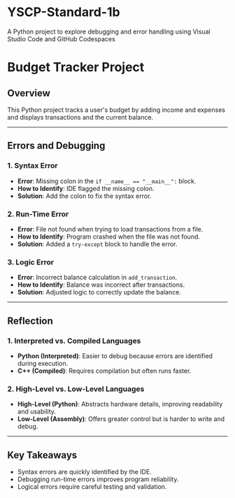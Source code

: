 # YSCP-Standard-1b
A Python project to explore debugging and error handling using Visual Studio Code and GitHub Codespaces

# Budget Tracker Project

## **Overview**
This Python project tracks a user's budget by adding income and expenses and displays transactions and the current balance.

---

## **Errors and Debugging**

### **1. Syntax Error**
- **Error**: Missing colon in the `if __name__ == "__main__":` block.
- **How to Identify**: IDE flagged the missing colon.
- **Solution**: Add the colon to fix the syntax error.

### **2. Run-Time Error**
- **Error**: File not found when trying to load transactions from a file.
- **How to Identify**: Program crashed when the file was not found.
- **Solution**: Added a `try-except` block to handle the error.

### **3. Logic Error**
- **Error**: Incorrect balance calculation in `add_transaction`.
- **How to Identify**: Balance was incorrect after transactions.
- **Solution**: Adjusted logic to correctly update the balance.

---

## **Reflection**

### **1. Interpreted vs. Compiled Languages**
- **Python (Interpreted)**: Easier to debug because errors are identified during execution.
- **C++ (Compiled)**: Requires compilation but often runs faster.

### **2. High-Level vs. Low-Level Languages**
- **High-Level (Python)**: Abstracts hardware details, improving readability and usability.
- **Low-Level (Assembly)**: Offers greater control but is harder to write and debug.

---

## **Key Takeaways**
- Syntax errors are quickly identified by the IDE.
- Debugging run-time errors improves program reliability.
- Logical errors require careful testing and validation.
